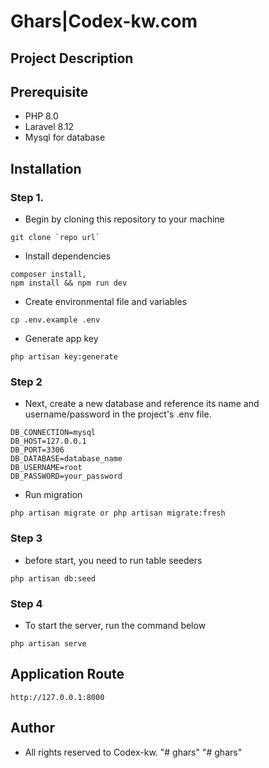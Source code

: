 # Ghars|Codex-kw.com

## Project Description

## Prerequisite
- PHP 8.0
- Laravel 8.12
- Mysql for database

## Installation

### Step 1.
- Begin by cloning this repository to your machine
```
git clone `repo url` 
```

- Install dependencies
```
composer install,
npm install && npm run dev
```

- Create environmental file and variables
```
cp .env.example .env
```

- Generate app key
```
php artisan key:generate
```

### Step 2
- Next, create a new database and reference its name and username/password in the project's .env file.
```
DB_CONNECTION=mysql
DB_HOST=127.0.0.1
DB_PORT=3306
DB_DATABASE=database_name
DB_USERNAME=root
DB_PASSWORD=your_password
```

- Run migration
```
php artisan migrate or php artisan migrate:fresh
```

### Step 3
- before start, you need to run table seeders
```
php artisan db:seed
```

### Step 4
- To start the server, run the command below
```
php artisan serve
```

## Application Route
```
http://127.0.0.1:8000
```


## Author
- All rights reserved to Codex-kw.
"# ghars" 
"# ghars" 
